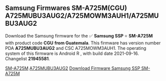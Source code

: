 <h2>Samsung Firmwares SM-A725M(CGU) A725MUBU3AUG2/A725MOWM3AUH1/A725MUBU3AUG2</h2>
Download the Samsung firmware for the ✅ <strong>Samsung SSP </strong> ⭐ <strong>SM-A725M</strong> with product code <strong>CGU</strong> <strong> from Guatemala</strong>. This firmware has version number PDA <strong>A725MUBU3AUG2</strong> and CSC A725MOWM3AUH1. The operating system of this firmware is Android R , with build date 2021-09-16. Changelist <strong>21945581</strong>.


[SM-A725M](https://samfirm.shop/samsung/model/SM-A725M)
[A725MUBU3AUG2](https://samfirm.shop/samsung/pda/A725MUBU3AUG2)
[Download Firmware Samsung SSP SM-A725M](https://samfirm.shop/samsung/firmware/457842)
